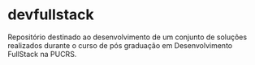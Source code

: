 # devfullstack
Repositório destinado ao desenvolvimento de um conjunto de soluções realizados durante o curso de pós graduação em Desenvolvimento FullStack na PUCRS.
